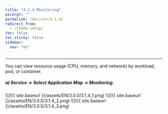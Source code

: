 ```yaml
---
title: "4.1.4 Monitoring"
excerpt: ""
permalink: /docs/en/4.1.4/
redirect_from:
  - /theme-setup/
toc: false
toc_sticky: false
sidebar:
  nav: "en"
---
```



---

You can view resource usage \(CPU, memory, and network\) by workload, pod, or container.

##### a\) Service → Select Application Map → Monitoring.
![]({{ site.baseurl }}/assets/EN/3.0.0/3.1.4_1.png)
![]({{ site.baseurl }}/assets/EN/3.0.0/3.1.4_2.png)
![]({{ site.baseurl }}/assets/EN/3.0.0/3.1.4_3.png)
